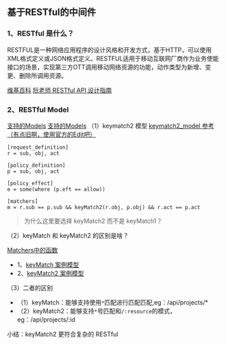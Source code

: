 ## 基于RESTful的中间件
### 1、RESTful 是什么？

RESTFUL是一种网络应用程序的设计风格和开发方式，基于HTTP，可以使用XML格式定义或JSON格式定义。RESTFUL适用于移动互联网厂商作为业务使能接口的场景，实现第三方OTT调用移动网络资源的功能，动作类型为新增、变更、删除所调用资源。

[维基百科](https://zh.wikipedia.org/wiki/%E8%A1%A8%E7%8E%B0%E5%B1%82%E7%8A%B6%E6%80%81%E8%BD%AC%E6%8D%A2)
[阮老师 RESTful API 设计指南](http://www.ruanyifeng.com/blog/2014/05/restful_api.html)

### 2、RESTful Model
[支持的Models](https://casbin.org/docs/zh-CN/supported-models)
[支持的Models](https://github.com/casbin/casbin/blob/master/util/builtin_operators_test.go)
（1）keymatch2 模型
[keymatch2_model 参考（有点旧啊，使用官方的Edit吧）](https://github.com/casbin/casbin/blob/master/examples/keymatch2_model.conf)
```
[request_definition]
r = sub, obj, act

[policy_definition]
p = sub, obj, act

[policy_effect]
e = some(where (p.eft == allow))

[matchers]
m = r.sub == p.sub && keyMatch2(r.obj, p.obj) && r.act == p.act
```
> 为什么这里要选择 keyMatch2 而不是 keyMatch1？

（2）keyMatch 和 keyMatch2 的区别是啥？

[Matchers中的函数](https://casbin.org/docs/zh-CN/function)
* 1、[keyMatch 案例模型](https://github.com/casbin/casbin/blob/master/examples/keymatch_policy.csv)
* 2、[keyMatch2 案例模型](https://github.com/casbin/casbin/blob/master/examples/keymatch2_policy.csv)

（3）二者的区别
* （1）keyMatch：能够支持使用`*`匹配进行匹配匹配,eg：/api/projects/*
* （2）keyMatch2：能够支持`*`号匹配和`/:resource`的模式，eg：/api/projects/:id

小结：keyMatch2 更符合复杂的 RESTful 
